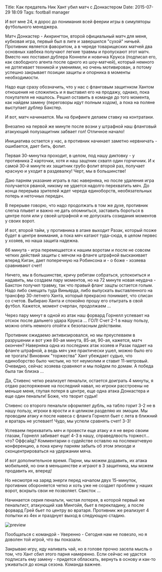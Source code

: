 Title: Как предатель Ник Хант убил матч с Донкастером
Date: 2015-07-29 18:09
Tags: football manager

И вот мне 24, я дорос до понимания всей феерии игры в симуляторы футбольного менеджера.

Матч Донкастер - Аккрингтон, второй официальный матч для меня, кубковая игра, первый был в лиге и завершился "сухой" ничьей. Противник является фаворитом, а в череде товарищеских матчей два основных хавбека получают легкие травмы и пропускают этот матч. Вместо них поставил дублера Коннели и новичка Крукса (подписал его, как свободного агента после одного из шоу-матчей), который немного не дотягивает техникой и умениями, но очень мотивирован, а потому успешно закрывает позиции защиты и опорника в моменты необходимости.

Надо еще сразу обозначить, что у нас с фланговым защитнком Хантом отношения не сложились и я выставил его на продажу, однако, пока покупателя не нашлось. Решил оставить в команде до того момента, как найдем замену (переговоры идут полным ходом), а пока на поляне выступает дублер Бакстер.

И вот, матч начинается. Мы на брифинге делаем ставку на контратаки.

Внезапно на первой же минуте после возни у штрафной наш фланговый атакующий полузащитник забвает гол! Отличное начало!

Инициатива остается у нас, а противник начинает заметно нервничать - ошибается, дает бить, фолит.

Первая 30-минутка проходит, в целом, под нашу диктовку - у противника 2 карточки, хотя и наш защтник схватл один горчичник. И к самой 30-й минуте их защитник грубо фолит второй раз, получает красную и уходит в раздевалку! Черт, мы в большинстве!

Даю парням указание играть в пас наверняка, но после удаления игра получается рваной, никому не удается надолго перехватить мяч. До конца перерыва зрителей ждет череда единоборств, необязательных потерь и неточных передач.

В перерыве говорю, что надо продолжать в том же духе, противник слегка плывет и важно не дать опомниться, заставить бороться в центре поля или у своей штрафной и не допускать созидания моментов у своих ворот.

И вот, второй тайм, у противника в атаке выходит Разак, который позже будет в центре внимания, а пока мяч катают туда-сюда, в целом первес у хозяев, но наша защита надежна.

66 минута - игра перемещается к нашим воротам и после не совсем четких действий защиты с мячом на фланге штрафной выскакивает вперед Киган, дает поперечную на Робинсона и - о боже - хозяева сравнивают счет!

Ничего, мы в большинстве, кричу ребятам собраться, успокоиться и надавить, мы создаем пару моментов, но на 72 минуте новая неудача - Бакстон получил травму, так что правый фланг защты остается голым. Надо либо смещать туда Виньярда, либо выпускать выставленного на трансфер 30-летнего Ханта, который прекрасно понимает, что списан со счетов. Выбираю Ханта и спокойно прошу его отыграть в свой футбол. Кажется, момент счерпан, продолжаем ...

Через пару минут в одной из атак наш форвард Горнелл успевает на отскок после дальнего удара Крукса  ... ГОЛ! Счет 2-1 в нашу пользу, можно опять немного отойти к безопасным действиям.

Противник ожидаемо активизировался, но мы преуспеваем в разрушении и вот уже 80-ая минута, 85-ая, 90-ая, кажется, матч окончен? Наверняка одна из последних атак хозяев и Разак падает на фланге штрафной, а ведь мяч уже практически ушел, можно было его не трогать! Виновник "торжества" Хант убеждает судью, что единоборство было чистым, но тот неумолим и ставит 11-метровый. Очевидно, сейчас хозяева сравняют и мы пойдем по домам. А победа была так близка ...

Да, Стивенс четко реализует пенальти, остается доиграть 4 минуты, я отдаю распоряжение на последний навал, но игроки расстроены не меньше меня, глупая потеря в центре, еще одна атака Донкастера и еще один пенальти! Боже, что творит судья!

Стивенс со второго пенальти оформляет дубль, на табло горит 3-2 не в нашу пользу, игроки в ярости и я целиком разделяю их эмоции. Мы проводим атаку и после навеса с фланга Горнелл бьет с лета в ближний и вратарь не успевает! Чудо, мы успели сравнять счет! 3-3!

Успеваем перехватить мяч и провести еще атаку и я не верю своим глазам, Горнелл забивает еще! 4-3 в нашу, справедлвость торжест... что? Оффсайд? Комментарии о судействе оставлю на послематчевую конференцию, а пока кричу парням забыть об этом эпизоде и сконцентрироваться на удержании мяча.

И вот дополнительное время. Парни, мы можем додавить, их атака мобильней, но они в меньшинстве и играют в 3 защитника, мы можем продавить их, вперед!

Но несмотря на заряд энерги перед началом двух 15-минуток, противник обороняется четко и хоть уже не создает проблем у наших ворот, вскрыть свои не позволяет. Свисток ...

Начинается серия пенальти, чистая лотерея, в которой первый же пенальтист, атакующий хав Мингойя, бьет в перекладину, а после форвард Грей бьет по центру во вратаря. Противник же реализует 4 попытки из 4ех и празднует выход в следующую стадию.

![preview]({filename}/media/hunt-betrayal.png)

Пообщаться с командой - Уверенно - Сегодня нам не повезло, но я доволен той игрой, что вы показали.

Закрываю игру, иду наливать чай, но в голове прочно засела мысль о том, что Хант сбил этого парня намеренно. Если сейчас не удастся подписать ему замену - придется обласкать, вернуть в основу и как-то уживаться до конца сезона. Команда важнее.
